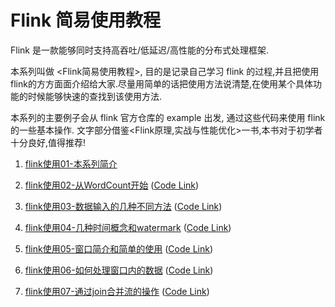 # Flink 简易使用教程
Flink 是一款能够同时支持高吞吐/低延迟/高性能的分布式处理框架.

 本系列叫做 <Flink简易使用教程>, 目的是记录自己学习 flink 的过程,并且把使用flink的方方面面介绍给大家.尽量用简单的话把使用方法说清楚,在使用某个具体功能的时候能够快速的查找到该使用方法.

 本系列的主要例子会从 flink 官方仓库的 example 出发, 通过这些代码来使用 flink 的一些基本操作.
 文字部分借鉴<Flink原理,实战与性能优化>一书,本书对于初学者十分良好,值得推荐!
 




1. [flink使用01-本系列简介](<https://xinze.fun/2019/09/03/flink%E4%BD%BF%E7%94%A801-%E6%9C%AC%E7%B3%BB%E5%88%97%E7%AE%80%E4%BB%8B/>) 

2. [flink使用02-从WordCount开始](<https://xinze.fun/2019/09/03/flink%E4%BD%BF%E7%94%A802-%E4%BB%8EWordCount%E5%BC%80%E5%A7%8B/>) ([Code Link](https://github.com/CheckChe0803/flink-simple-tutorial/blob/master/streaming/src/main/java/wordcount/WordCount.java))

3. [flink使用03-数据输入的几种不同方法](https://xinze.fun/2019/09/04/flink%E4%BD%BF%E7%94%A803-%E6%95%B0%E6%8D%AE%E8%BE%93%E5%85%A5%E7%9A%84%E5%87%A0%E7%A7%8D%E4%B8%8D%E5%90%8C%E6%96%B9%E6%B3%95/) ([Code Link](https://github.com/CheckChe0803/flink-simple-tutorial/tree/master/streaming/src/main/java/dataSource))

4. [flink使用04-几种时间概念和watermark](https://xinze.fun/2019/09/24/flink%E4%BD%BF%E7%94%A804-%E5%87%A0%E7%A7%8D%E6%97%B6%E9%97%B4%E6%A6%82%E5%BF%B5%E5%92%8Cwatermark/) ([Code Link](https://github.com/CheckChe0803/flink-simple-tutorial/tree/master/streaming/src/main/java/timeAndWatermark))

5. [flink使用05-窗口简介和简单的使用](https://xinze.fun/2019/09/25/flink%E4%BD%BF%E7%94%A805-%E7%AA%97%E5%8F%A3%E7%AE%80%E4%BB%8B%E5%92%8C%E7%AE%80%E5%8D%95%E7%9A%84%E4%BD%BF%E7%94%A8/) ([Code Link](https://github.com/CheckChe0803/flink-simple-tutorial/tree/master/streaming/src/main/java/window/assigner))

6. [flink使用06-如何处理窗口内的数据](https://xinze.fun/2019/09/26/flink%E4%BD%BF%E7%94%A806-%E5%A6%82%E4%BD%95%E5%A4%84%E7%90%86%E7%AA%97%E5%8F%A3%E5%86%85%E7%9A%84%E6%95%B0%E6%8D%AE/) ([Code Link](https://github.com/CheckChe0803/flink-simple-tutorial/tree/master/streaming/src/main/java/window/function))

7. [flink使用07-通过join合并流的操作](https://xinze.fun/2019/09/27/flink%E4%BD%BF%E7%94%A807-%E9%80%9A%E8%BF%87join%E5%90%88%E5%B9%B6%E6%B5%81%E7%9A%84%E6%93%8D%E4%BD%9C/) ([Code Link](https://github.com/CheckChe0803/flink-simple-tutorial/tree/master/streaming/src/main/java/join))

